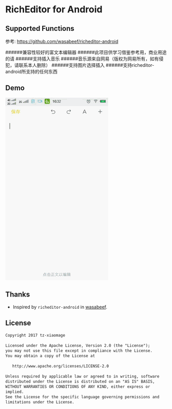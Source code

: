 RichEditor for Android
=============

Supported Functions
---
参考: https://github.com/wasabeef/richeditor-android

######兼容性较好的富文本编辑器
######此项目供学习借鉴参考用，商业用途的请
######支持插入音乐
######音乐源来自网易（版权为网易所有，如有侵犯，请联系本人删除）
######支持图片选择插入
######支持richeditor-android所支持的任何东西

Demo
---

![Demo](./art/demo.gif)

Thanks
-------

* Inspired by `richeditor-android` in [wasabeef](https://github.com/wasabeef/richeditor-android).

License
-------

    Copyright 2017 tz-xiaomage

    Licensed under the Apache License, Version 2.0 (the "License");
    you may not use this file except in compliance with the License.
    You may obtain a copy of the License at

       http://www.apache.org/licenses/LICENSE-2.0

    Unless required by applicable law or agreed to in writing, software
    distributed under the License is distributed on an "AS IS" BASIS,
    WITHOUT WARRANTIES OR CONDITIONS OF ANY KIND, either express or implied.
    See the License for the specific language governing permissions and
    limitations under the License.
